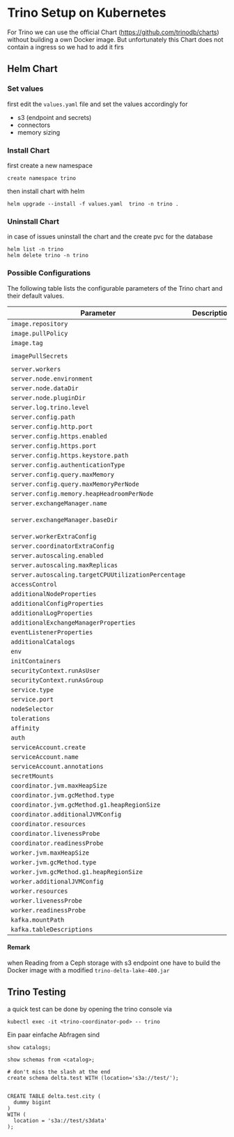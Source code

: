 # Trino Setup on Kubernetes

For Trino we can use the official Chart (https://github.com/trinodb/charts) without building a own Docker image.
But unfortunately this Chart does not contain a ingress so we had to add it firs

## Helm Chart

### Set values

first edit the `values.yaml` file and set the values accordingly for

- s3 (endpoint and secrets)
- connectors
- memory sizing

### Install Chart

first create a new namespace

```consol
create namespace trino

```

then install chart with helm

```consol
helm upgrade --install -f values.yaml  trino -n trino .

```

### Uninstall Chart

in case of issues uninstall the chart and the create pvc for the database

```
helm list -n trino
helm delete trino -n trino
```

### Possible Configurations

The following table lists the configurable parameters of the Trino chart and their default values.

| Parameter                                           | Description | Default                                           |
| --------------------------------------------------- | ----------- | ------------------------------------------------- |
| `image.repository`                                  |             | `"trinodb/trino"`                                 |
| `image.pullPolicy`                                  |             | `"IfNotPresent"`                                  |
| `image.tag`                                         |             | `"latest"`                                        |
| `imagePullSecrets`                                  |             | `[{"name": "registry-credentials"}]`              |
| `server.workers`                                    |             | `2`                                               |
| `server.node.environment`                           |             | `"production"`                                    |
| `server.node.dataDir`                               |             | `"/data/trino"`                                   |
| `server.node.pluginDir`                             |             | `"/usr/lib/trino/plugin"`                         |
| `server.log.trino.level`                            |             | `"INFO"`                                          |
| `server.config.path`                                |             | `"/etc/trino"`                                    |
| `server.config.http.port`                           |             | `8080`                                            |
| `server.config.https.enabled`                       |             | `false`                                           |
| `server.config.https.port`                          |             | `8443`                                            |
| `server.config.https.keystore.path`                 |             | `""`                                              |
| `server.config.authenticationType`                  |             | `""`                                              |
| `server.config.query.maxMemory`                     |             | `"4GB"`                                           |
| `server.config.query.maxMemoryPerNode`              |             | `"1GB"`                                           |
| `server.config.memory.heapHeadroomPerNode`          |             | `"1GB"`                                           |
| `server.exchangeManager.name`                       |             | `"filesystem"`                                    |
| `server.exchangeManager.baseDir`                    |             | `"/tmp/trino-local-file-system-exchange-manager"` |
| `server.workerExtraConfig`                          |             | `""`                                              |
| `server.coordinatorExtraConfig`                     |             | `""`                                              |
| `server.autoscaling.enabled`                        |             | `false`                                           |
| `server.autoscaling.maxReplicas`                    |             | `5`                                               |
| `server.autoscaling.targetCPUUtilizationPercentage` |             | `50`                                              |
| `accessControl`                                     |             | `{}`                                              |
| `additionalNodeProperties`                          |             | `{}`                                              |
| `additionalConfigProperties`                        |             | `{}`                                              |
| `additionalLogProperties`                           |             | `{}`                                              |
| `additionalExchangeManagerProperties`               |             | `{}`                                              |
| `eventListenerProperties`                           |             | `{}`                                              |
| `additionalCatalogs`                                |             | `{}`                                              |
| `env`                                               |             | `[]`                                              |
| `initContainers`                                    |             | `{}`                                              |
| `securityContext.runAsUser`                         |             | `1000`                                            |
| `securityContext.runAsGroup`                        |             | `1000`                                            |
| `service.type`                                      |             | `"ClusterIP"`                                     |
| `service.port`                                      |             | `8080`                                            |
| `nodeSelector`                                      |             | `{}`                                              |
| `tolerations`                                       |             | `[]`                                              |
| `affinity`                                          |             | `{}`                                              |
| `auth`                                              |             | `{}`                                              |
| `serviceAccount.create`                             |             | `false`                                           |
| `serviceAccount.name`                               |             | `""`                                              |
| `serviceAccount.annotations`                        |             | `{}`                                              |
| `secretMounts`                                      |             | `[]`                                              |
| `coordinator.jvm.maxHeapSize`                       |             | `"8G"`                                            |
| `coordinator.jvm.gcMethod.type`                     |             | `"UseG1GC"`                                       |
| `coordinator.jvm.gcMethod.g1.heapRegionSize`        |             | `"32M"`                                           |
| `coordinator.additionalJVMConfig`                   |             | `{}`                                              |
| `coordinator.resources`                             |             | `{}`                                              |
| `coordinator.livenessProbe`                         |             | `{}`                                              |
| `coordinator.readinessProbe`                        |             | `{}`                                              |
| `worker.jvm.maxHeapSize`                            |             | `"8G"`                                            |
| `worker.jvm.gcMethod.type`                          |             | `"UseG1GC"`                                       |
| `worker.jvm.gcMethod.g1.heapRegionSize`             |             | `"32M"`                                           |
| `worker.additionalJVMConfig`                        |             | `{}`                                              |
| `worker.resources`                                  |             | `{}`                                              |
| `worker.livenessProbe`                              |             | `{}`                                              |
| `worker.readinessProbe`                             |             | `{}`                                              |
| `kafka.mountPath`                                   |             | `"/etc/trino/schemas"`                            |
| `kafka.tableDescriptions`                           |             | `{}`                                              |

#### Remark

when Reading from a Ceph storage with s3 endpoint one have to build the Docker image with a modified `trino-delta-lake-400.jar`

## Trino Testing

a quick test can be done by opening the trino console via

```
kubectl exec -it <trino-coordinator-pod> -- trino
```

Ein paar einfache Abfragen sind

```
show catalogs;

show schemas from <catalog>;

# don't miss the slash at the end
create schema delta.test WITH (location='s3a://test/');


CREATE TABLE delta.test.city (
  dummy bigint
)
WITH (
  location = 's3a://test/s3data'
);


```
